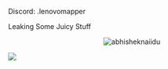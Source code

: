 Discord: .lenovomapper

Leaking Some Juicy Stuff

<p align="center"> <img src="https://github-readme-stats.vercel.app/api?username=udman1336&show_icons=true&theme=gotham" alt="abhisheknaiidu" />
  
  
![](https://komarev.com/ghpvc/?username=udman1336&style=fot-the-badge)
